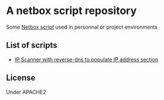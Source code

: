 # A netbox script repository

Some [Netbox script](https://github.com/netbox-community/netbox) used in personnal or project environments


## List of scripts

- [IP Scanner with reverse-dns to populate IP address section](./scripts/ipscanner.py)

## License

Under APACHE2
